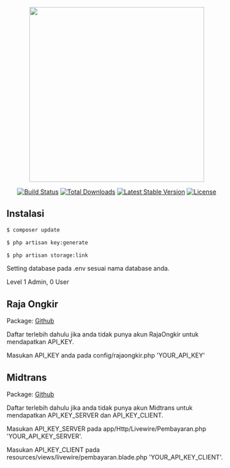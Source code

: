 <p align="center"><a href="https://laravel.com" target="_blank"><img src="https://raw.githubusercontent.com/laravel/art/master/logo-lockup/5%20SVG/2%20CMYK/1%20Full%20Color/laravel-logolockup-cmyk-red.svg" width="400"></a></p>

<p align="center">
<a href="https://travis-ci.org/laravel/framework"><img src="https://travis-ci.org/laravel/framework.svg" alt="Build Status"></a>
<a href="https://packagist.org/packages/laravel/framework"><img src="https://img.shields.io/packagist/dt/laravel/framework" alt="Total Downloads"></a>
<a href="https://packagist.org/packages/laravel/framework"><img src="https://img.shields.io/packagist/v/laravel/framework" alt="Latest Stable Version"></a>
<a href="https://packagist.org/packages/laravel/framework"><img src="https://img.shields.io/packagist/l/laravel/framework" alt="License"></a>
</p>

## Instalasi

```sh
$ composer update
```
```sh
$ php artisan key:generate
```
```sh
$ php artisan storage:link
```
Setting database pada .env sesuai nama database anda.

Level 1 Admin, 0 User

## Raja Ongkir

Package: [Github](https://github.com/kavist/rajaongkir)

Daftar terlebih dahulu jika anda tidak punya akun RajaOngkir untuk mendapatkan API_KEY.

Masukan API_KEY anda pada config/rajaongkir.php 'YOUR_API_KEY'


## Midtrans

Package: [Github](https://github.com/Midtrans/midtrans-php)

Daftar terlebih dahulu jika anda tidak punya akun Midtrans untuk mendapatkan API_KEY_SERVER dan API_KEY_CLIENT.

Masukan API_KEY_SERVER pada app/Http/Livewire/Pembayaran.php 'YOUR_API_KEY_SERVER'.

Masukan API_KEY_CLIENT pada resources/views/livewire/pembayaran.blade.php 'YOUR_API_KEY_CLIENT'.


